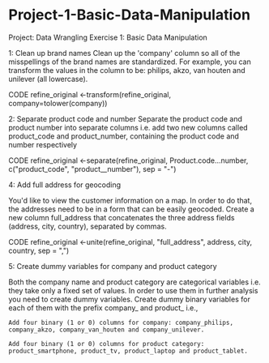 # Project-1-Basic-Data-Manipulation
Project: Data Wrangling Exercise 1: Basic Data Manipulation 

1: Clean up brand names
Clean up the 'company' column so all of the misspellings of the brand names are standardized. For example, you can transform the values in the column to be: philips, akzo, van houten and unilever (all lowercase).

CODE
refine_original <-transform(refine_original, company=tolower(company))

2: Separate product code and number
Separate the product code and product number into separate columns i.e. add two new columns called product_code and product_number, containing the product code and number respectively

CODE
refine_original <-separate(refine_original, Product.code...number, c("product_code", "product__number"), sep = "-")

4: Add full address for geocoding

You'd like to view the customer information on a map. In order to do that, the addresses need to be in a form that can be easily geocoded. Create a new column full_address that concatenates the three address fields (address, city, country), separated by commas.

CODE
refine_original <-unite(refine_original, "full_address", address, city, country, sep = ",")

5: Create dummy variables for company and product category

Both the company name and product category are categorical variables i.e. they take only a fixed set of values. In order to use them in further analysis you need to create dummy variables. Create dummy binary variables for each of them with the prefix company_ and product_ i.e.,

    Add four binary (1 or 0) columns for company: company_philips, company_akzo, company_van_houten and company_unilever.

    Add four binary (1 or 0) columns for product category: product_smartphone, product_tv, product_laptop and product_tablet.
